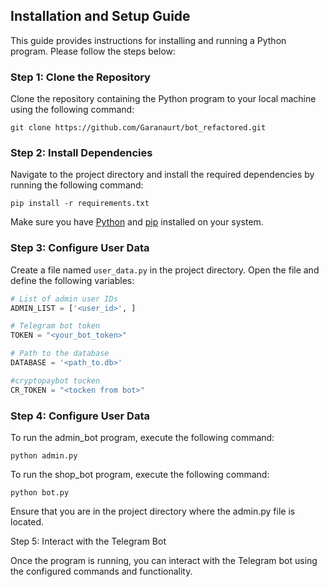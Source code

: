 ## Installation and Setup Guide

This guide provides instructions for installing and running a Python program. Please follow the steps below:

### Step 1: Clone the Repository

Clone the repository containing the Python program to your local machine using the following command:

```git clone https://github.com/Garanaurt/bot_refactored.git```



### Step 2: Install Dependencies

Navigate to the project directory and install the required dependencies by running the following command:

```pip install -r requirements.txt```


Make sure you have [Python](https://www.python.org/) and [pip](https://pip.pypa.io/) installed on your system.

### Step 3: Configure User Data

Create a file named `user_data.py` in the project directory. Open the file and define the following variables:

```python
# List of admin user IDs
ADMIN_LIST = ['<user_id>', ]

# Telegram bot token
TOKEN = "<your_bot_token>"

# Path to the database
DATABASE = '<path_to.db>'

#cryptopaybot tocken
CR_TOKEN = "<tocken from bot>"
```


### Step 4: Configure User Data


To run the admin_bot program, execute the following command:

```python admin.py ```

To run the shop_bot program, execute the following command:

```python bot.py```

Ensure that you are in the project directory where the admin.py file is located.

Step 5: Interact with the Telegram Bot

Once the program is running, you can interact with the Telegram bot using the configured commands and functionality.
